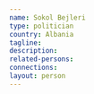 ```yaml
---
name: Sokol Bejleri
type: politician
country: Albania
tagline:
description:
related-persons:
connections:
layout: person
---
```

